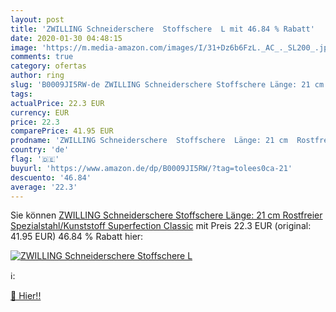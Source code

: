 ```yaml
---
layout: post
title: 'ZWILLING Schneiderschere  Stoffschere  L mit 46.84 % Rabatt'
date: 2020-01-30 04:48:15
image: 'https://m.media-amazon.com/images/I/31+Dz6b6FzL._AC_._SL200_.jpg'
comments: true
category: ofertas
author: ring
slug: 'B0009JI5RW-de ZWILLING Schneiderschere Stoffschere Länge: 21 cm...'
tags: 
actualPrice: 22.3 EUR
currency: EUR
price: 22.3
comparePrice: 41.95 EUR
prodname: 'ZWILLING Schneiderschere  Stoffschere  Länge: 21 cm  Rostfreier Spezialstahl/Kunststoff  Superfection Classic'
country: 'de'
flag: '🇩🇪'
buyurl: 'https://www.amazon.de/dp/B0009JI5RW/?tag=tolees0ca-21'
descuento: '46.84'
average: '22.3'
---
```


Sie können [ZWILLING Schneiderschere  Stoffschere  Länge: 21 cm  Rostfreier Spezialstahl/Kunststoff  Superfection Classic](https://www.amazon.de/dp/B0009JI5RW/?tag=tolees0ca-21) mit Preis 22.3 EUR (original: 41.95 EUR) 46.84 % Rabatt hier:

[![ZWILLING Schneiderschere  Stoffschere  L](https://m.media-amazon.com/images/I/31+Dz6b6FzL._AC_._SL200_.jpg)](https://www.amazon.de/dp/B0009JI5RW/?tag=tolees0ca-21)

ℹ️:


[🛒 Hier!!](https://www.amazon.de/dp/B0009JI5RW/?tag=tolees0ca-21)
